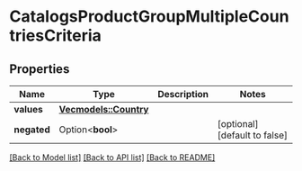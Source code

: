 # CatalogsProductGroupMultipleCountriesCriteria

## Properties

Name | Type | Description | Notes
------------ | ------------- | ------------- | -------------
**values** | [**Vec<models::Country>**](Country.md) |  | 
**negated** | Option<**bool**> |  | [optional][default to false]

[[Back to Model list]](../README.md#documentation-for-models) [[Back to API list]](../README.md#documentation-for-api-endpoints) [[Back to README]](../README.md)



